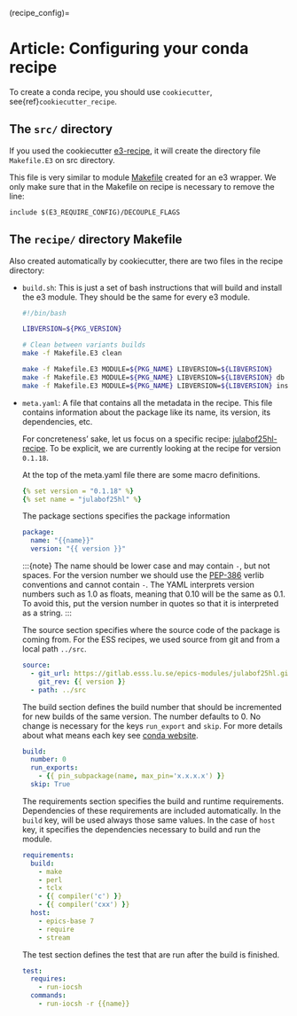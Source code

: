 (recipe_config)=

# Article: Configuring your conda recipe

To create a conda recipe, you should use
`cookiecutter`, see{ref}`cookiecutter_recipe`.

## The `src/` directory

If you used the cookiecutter [e3-recipe](https://gitlab.esss.lu.se/ics-cookiecutter/cookiecutter-e3-recipe),
it will create the directory file `Makefile.E3` on src directory.

This file is very similar to module [Makefile](6_configure_wrapper.md#the-module-makefile)
created for an e3 wrapper. We only make sure that in the Makefile on recipe
is necessary to remove the line:

``` make
include $(E3_REQUIRE_CONFIG)/DECOUPLE_FLAGS
```

## The `recipe/` directory Makefile

Also created automatically by cookiecutter, there are two files in the recipe directory:

* `build.sh`: This is just a set of bash instructions that will build and install
  the e3 module. They should be the same for every e3 module.

  ``` bash
  #!/bin/bash

  LIBVERSION=${PKG_VERSION}

  # Clean between variants builds
  make -f Makefile.E3 clean

  make -f Makefile.E3 MODULE=${PKG_NAME} LIBVERSION=${LIBVERSION}
  make -f Makefile.E3 MODULE=${PKG_NAME} LIBVERSION=${LIBVERSION} db
  make -f Makefile.E3 MODULE=${PKG_NAME} LIBVERSION=${LIBVERSION} install
  ```

* `meta.yaml`: A file that contains all the metadata in the recipe.
  This file contains information about the package like its name,
  its version, its dependencies, etc.

  For concreteness’ sake, let us focus on a specific recipe: [julabof25hl-recipe](https://gitlab.esss.lu.se/e3-recipes/julabof25hl-recipe/-/blob/87e49dfa/recipe/meta.yaml).
  To be explicit, we are currently looking at the recipe for version `0.1.18`.

  At the top of the meta.yaml file there are some macro definitions.

  ``` yaml
  {% set version = "0.1.18" %}
  {% set name = "julabof25hl" %}
  ```

  The package sections specifies the package information

  ``` yaml
  package:
    name: "{{name}}"
    version: "{{ version }}"
  ```

  :::{note}
  The name should be lower case and may contain `-`, but not spaces.
  For the version number we should use the [PEP-386](https://peps.python.org/pep-0386/)
  verlib conventions and cannot contain `-`. The YAML interprets version
  numbers such as 1.0 as floats, meaning that 0.10 will be the same as 0.1.
  To avoid this, put the version number in quotes so that it is interpreted
  as a string.
  :::

  The source section specifies where the source code of the package is
  coming from. For the ESS recipes, we used source from git and from a
  local path `../src`.

  ``` yaml
  source:
    - git_url: https://gitlab.esss.lu.se/epics-modules/julabof25hl.git
      git_rev: {{ version }}
    - path: ../src
  ```

  The build section defines the build number that should be incremented
  for new builds of the same version. The number defaults to 0.
  No change is necessary for the  keys `run_export` and `skip`. For more
  details about what means each key see [conda website](https://docs.conda.io/projects/conda-build/en/latest/resources/define-metadata.html).

  ``` yaml
  build:
    number: 0
    run_exports:
      - {{ pin_subpackage(name, max_pin='x.x.x.x') }}
    skip: True
  ```

  The requirements section specifies the build and runtime requirements.
  Dependencies of these requirements are included automatically.
  In the `build` key, will be used always those same values.
  In the case of `host` key, it specifies the dependencies necessary
  to build and run the module.

  ``` yaml
  requirements:
    build:
      - make
      - perl
      - tclx
      - {{ compiler('c') }}
      - {{ compiler('cxx') }}
    host:
      - epics-base 7
      - require
      - stream
  ```

  The test section defines the test that are run after the build is finished.

  ``` yaml
  test:
    requires:
      - run-iocsh
    commands:
      - run-iocsh -r {{name}}
  ```

